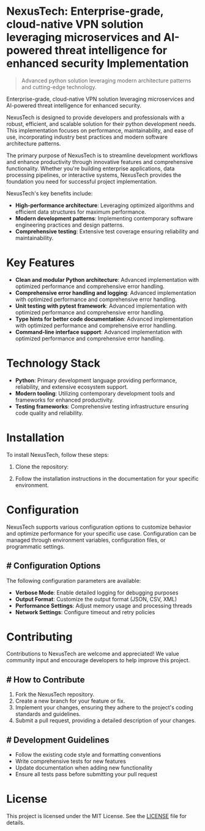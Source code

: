 <!-- fallback_NexusTech_20250802200334_66449 -->

# NexusTech: Enterprise-grade, cloud-native VPN solution leveraging microservices and AI-powered threat intelligence for enhanced security Implementation
> Advanced python solution leveraging modern architecture patterns and cutting-edge technology.

Enterprise-grade, cloud-native VPN solution leveraging microservices and AI-powered threat intelligence for enhanced security.

NexusTech is designed to provide developers and professionals with a robust, efficient, and scalable solution for their python development needs. This implementation focuses on performance, maintainability, and ease of use, incorporating industry best practices and modern software architecture patterns.

The primary purpose of NexusTech is to streamline development workflows and enhance productivity through innovative features and comprehensive functionality. Whether you're building enterprise applications, data processing pipelines, or interactive systems, NexusTech provides the foundation you need for successful project implementation.

NexusTech's key benefits include:

* **High-performance architecture**: Leveraging optimized algorithms and efficient data structures for maximum performance.
* **Modern development patterns**: Implementing contemporary software engineering practices and design patterns.
* **Comprehensive testing**: Extensive test coverage ensuring reliability and maintainability.

# Key Features

* **Clean and modular Python architecture**: Advanced implementation with optimized performance and comprehensive error handling.
* **Comprehensive error handling and logging**: Advanced implementation with optimized performance and comprehensive error handling.
* **Unit testing with pytest framework**: Advanced implementation with optimized performance and comprehensive error handling.
* **Type hints for better code documentation**: Advanced implementation with optimized performance and comprehensive error handling.
* **Command-line interface support**: Advanced implementation with optimized performance and comprehensive error handling.

# Technology Stack

* **Python**: Primary development language providing performance, reliability, and extensive ecosystem support.
* **Modern tooling**: Utilizing contemporary development tools and frameworks for enhanced productivity.
* **Testing frameworks**: Comprehensive testing infrastructure ensuring code quality and reliability.

# Installation

To install NexusTech, follow these steps:

1. Clone the repository:


2. Follow the installation instructions in the documentation for your specific environment.

# Configuration

NexusTech supports various configuration options to customize behavior and optimize performance for your specific use case. Configuration can be managed through environment variables, configuration files, or programmatic settings.

## # Configuration Options

The following configuration parameters are available:

* **Verbose Mode**: Enable detailed logging for debugging purposes
* **Output Format**: Customize the output format (JSON, CSV, XML)
* **Performance Settings**: Adjust memory usage and processing threads
* **Network Settings**: Configure timeout and retry policies

# Contributing

Contributions to NexusTech are welcome and appreciated! We value community input and encourage developers to help improve this project.

## # How to Contribute

1. Fork the NexusTech repository.
2. Create a new branch for your feature or fix.
3. Implement your changes, ensuring they adhere to the project's coding standards and guidelines.
4. Submit a pull request, providing a detailed description of your changes.

## # Development Guidelines

* Follow the existing code style and formatting conventions
* Write comprehensive tests for new features
* Update documentation when adding new functionality
* Ensure all tests pass before submitting your pull request

# License

This project is licensed under the MIT License. See the [LICENSE](https://github.com/cerenyilmazjinx/NexusTech/blob/main/LICENSE) file for details.
